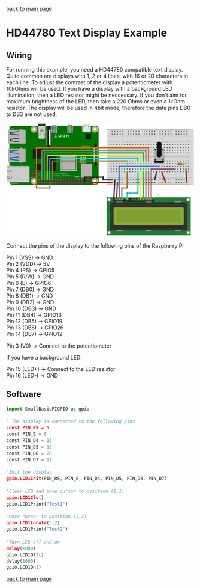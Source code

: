 [back to main page](./index.html)

# HD44780 Text Display Example

## Wiring

For running this example, you need a HD44780 compatible text display. Quite common are displays with 1, 2 or 4 lines, with
16 or 20 characters in each line. To adjust the contrast of the display a potentiometer with 10kOhms will be used.
If you have a display with a background LED illumination, then a LED resistor might be neccessary. If you don't aim for maximum 
brightness of the LED, then take a 220 Ohms or even a 1kOhm resistor. The display will be used in 4bit mode, 
therefore the data pins DB0 to DB3 are not used.

![Wiring HD44780](./images/HD44780_wiring.png)

Connect the pins of the display to the following pins of the Raspberry Pi

Pin 1 (VSS) -> GND  
Pin 2 (VDD) -> 5V  
Pin 4 (RS)  -> GPIO5  
Pin 5 (R/W) -> GND  
Pin 6 (E) -> GPIO6  
Pin 7 (DB0) -> GND  
Pin 8 (DB1) -> GND  
Pin 9 (DB2) -> GND  
Pin 10 (DB3) -> GND  
Pin 11 (DB4) -> GPIO13  
Pin 12 (DB5) -> GPIO19  
Pin 13 (DB6) -> GPIO26  
Pin 14 (DB7) -> GPIO12  

Pin 3 (V0) -> Connect to the potentiometer  
  
If you have a background LED:  

Pin 15 (LED+) -> Connect to the LED resistor  
Pin 16 (LED-) -> GND  


## Software

```python
import SmallBasicPIGPIO as gpio

' The display is connected to the following pins
const PIN_RS = 5
const PIN_E = 6
const PIN_D4 = 13
const PIN_D5 = 19
const PIN_D6 = 26
const PIN_D7 = 12

'Init the display
gpio.LCD1Init(PIN_RS, PIN_E, PIN_D4, PIN_D5, PIN_D6, PIN_D7)

'Clear LCD and move cursor to position (1,1)
gpio.LCD1Cls()
gpio.LCD1Print("Test1")

'Move cursor to position (5,2)
gpio.LCD1Locate(5,2)
gpio.LCD1Print("Test2")

'Turn LCD off and on
delay(1000)
gpio.LCD1Off()
delay(1000)
gpio.LCD1On()
```


[back to main page](./index.html)
